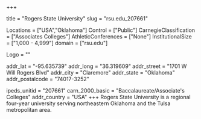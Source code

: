 
+++

title = "Rogers State University"
slug = "rsu.edu_207661"

Locations = ["USA","Oklahoma"]
Control = ["Public"]
CarnegieClassification = ["Associates Colleges"]
AthleticConferences = ["None"]
InstitutionalSize = ["1,000 - 4,999"]
domain = ["rsu.edu"]

Logo = ""

addr_lat = "-95.635739"
addr_long = "36.319609"
addr_street = "1701 W Will Rogers Blvd"
addr_city = "Claremore"
addr_state = "Oklahoma"
addr_postalcode = "74017-3252"

ipeds_unitid = "207661"
carn_2000_basic = "Baccalaureate/Associate's Colleges"
addr_country = "USA"
+++
    Rogers State University is a regional four-year university serving northeastern Oklahoma and the Tulsa metropolitan area.

